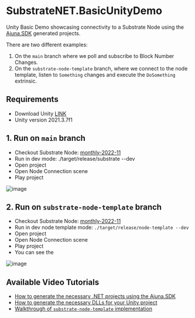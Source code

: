 # SubstrateNET.BasicUnityDemo
Unity Basic Demo showcasing connectivity to a Substrate Node using the [Ajuna.SDK](https://github.com/ajuna-network/Ajuna.SDK) generated projects.

There are two different examples:
1. On the `main` branch where we poll and subscribe to Block Number Changes.
2. On the `substrate-node-template` branch, where we connect to the node template, listen to `Something` changes and execute the `DoSomething` extrinsic. 

## Requirements
- Download Unity [LINK](https://unity.com/download)
- Unity version 2021.3.7f1

## 1. Run on `main` branch
- Checkout Substrate Node: [monthly-2022-11](https://github.com/paritytech/substrate/releases/tag/monthly-2022-11) 
- Run in dev mode:  ./target/release/substrate --dev
- Open project
- Open Node Connection scene
- Play project

![image](https://github.com/ajuna-network/SubstrateNET.BasicUnityDemo/blob/main/images/BlockNumberScreenshot.png?raw=true)


## 2. Run on `substrate-node-template` branch
- Checkout Substrate Node: [monthly-2022-11](https://github.com/paritytech/substrate/releases/tag/monthly-2022-11)
- Run in dev node template mode: `./target/release/node-template --dev`
- Open project
- Open Node Connection scene
- Play project
- You can see the 

![image](https://github.com/ajuna-network/SubstrateNET.BasicUnityDemo/blob/main/images/DoSomethingScreenshot.png?raw=true)


## Available Video Tutorials

 - [How to generate the necessary .NET projects using the Ajuna.SDK](https://www.youtube.com/watch?v=27k8vxCrXcY)
 - [How to generate the necessary DLLs for your Unity project](https://www.youtube.com/watch?v=c_FpDCys3YI)
 - [Walkthrough of `substrate-node-template` implementation](https://www.loom.com/share/630e4f49c21c4f438576b492298d90b8)